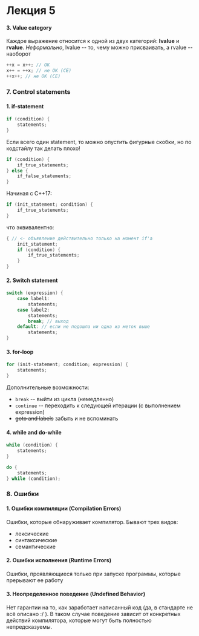 # Лекция 5

#### 3. Value category

Каждое выражение относится к одной из двух категорий: **lvalue** и **rvalue**. *Неформально*, lvalue -- то, чему можно присваивать, а rvalue -- наоборот

```C++
++x = x++; // OK
x++ = ++x; // не OK (CE)
++x++; // не ОК (CE)
```

### 7. Control statements

#### 1. if-statement

```C++
if (condition) {
    statements;
}
```

Если всего один statement, то можно опустить фигурные скобки, но по кодстайлу так делать плохо!

```C++
if (condition) {
    if_true_statements;
} else {
    if_false_statements; 
}
```

Начиная с C++17:

```C++
if (init_statement; condition) {
    if_true_statements;
} 
```
что эквивалентно:

```C++
{ // <- объявление действительно только на момент if'а
    init_statement;
    if (condition) {
        if_true_statements;
    } 
}
```

#### 2. Switch statement

```C++
switch (expression) {
    case label1:
        statements;
    case label2:
        statements;
        break; // выход
    default: // если не подошла ни одна из меток выше
        statements;
}
```

#### 3. for-loop

```C++
for (init-statement; condition; expression) {
    statements;
}
```

Дополнительные возможности:

* `break` -- выйти из цикла (немедленно)
* `continue` -- переходить к следующей итерации (с выполнением expression)
* ~~goto and labels~~ забыть и не вспоминать

#### 4. while and do-while

```C++
while (condition) {
    statements;
}
```
```C++
do {
    statements;
} while (condition);
```

### 8. Ошибки

#### 1. Ошибки компиляции (Compilation Errors)

Ошибки, которые обнаруживает компилятор. Бывают трех видов:

* лексические
* синтаксические
* семантические

#### 2. Ошибки исполнения (Runtime Errors)

Ошибки, проявляющиеся только при запуске программы, которые прерывают ее работу

#### 3. Неопределенное поведение (Undefined Behavior)

Нет гарантии на то, как заработает написанный код (да, в стандарте не всё описано :/ ). В таком случае поведение зависит от конкретных действий компилятора, которые могут быть полностью непредсказуемы.
